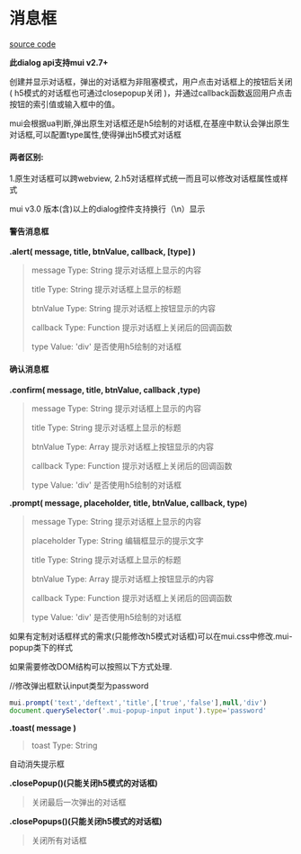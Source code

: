 # 消息框

[source code](https://jsfiddle.net/badfl/phot15cz/)

**此dialog api支持mui v2.7+**

创建并显示对话框，弹出的对话框为非阻塞模式，用户点击对话框上的按钮后关闭\( h5模式的对话框也可通过closepopup关闭 \)，并通过callback函数返回用户点击按钮的索引值或输入框中的值。

mui会根据ua判断,弹出原生对话框还是h5绘制的对话框,在基座中默认会弹出原生对话框,可以配置type属性,使得弹出h5模式对话框

#### 两者区别:

1.原生对话框可以跨webview,
2.h5对话框样式统一而且可以修改对话框属性或样式

mui v3.0 版本\(含\)以上的dialog控件支持换行（\n）显示

#### 警告消息框

**.alert\( message, title, btnValue, callback, \[type\] \)**

> message
> Type: String
> 提示对话框上显示的内容
>
> title
> Type: String
> 提示对话框上显示的标题
>
> btnValue
> Type: String
> 提示对话框上按钮显示的内容
>
> callback
> Type: Function
> 提示对话框上关闭后的回调函数
>
> type
> Value: 'div'
> 是否使用h5绘制的对话框

#### 确认消息框

**.confirm\( message, title, btnValue, callback ,type)**

> message
> Type: String
> 提示对话框上显示的内容
>
> title
> Type: String
> 提示对话框上显示的标题
>
> btnValue
> Type: Array
> 提示对话框上按钮显示的内容
>
> callback
> Type: Function
> 提示对话框上关闭后的回调函数
>
> type
> Value: 'div'
> 是否使用h5绘制的对话框

**.prompt\( message, placeholder, title, btnValue, callback, type)**

> message
> Type: String
> 提示对话框上显示的内容
>
> placeholder
> Type: String
> 编辑框显示的提示文字
>
> title
> Type: String
> 提示对话框上显示的标题
>
> btnValue
> Type: Array
> 提示对话框上按钮显示的内容
>
> callback
> Type: Function
> 提示对话框上关闭后的回调函数
>
> type
> Value: 'div'
> 是否使用h5绘制的对话框

如果有定制对话框样式的需求\(只能修改h5模式对话框\)可以在mui.css中修改.mui-popup类下的样式

如果需要修改DOM结构可以按照以下方式处理.

\/\/修改弹出框默认input类型为password
```js
mui.prompt('text','deftext','title',['true','false'],null,'div')
document.querySelector('.mui-popup-input input').type='password'
```

**.toast\( message \)**

> toast
> Type: String

自动消失提示框

**.closePopup\(\)\(只能关闭h5模式的对话框\)**

> 关闭最后一次弹出的对话框

**.closePopups\(\)\(只能关闭h5模式的对话框\)**

> 关闭所有对话框
